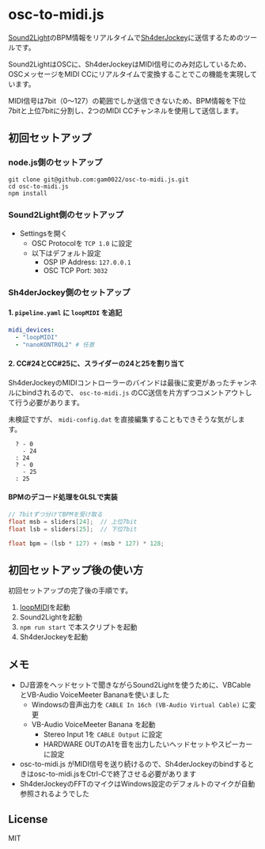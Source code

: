 # osc-to-midi.js

[Sound2Light](https://github.com/ETCLabs/Sound2Light)のBPM情報をリアルタイムで[Sh4derJockey](https://github.com/slerpyyy/sh4der-jockey)に送信するためのツールです。

Sound2LightはOSCに、Sh4derJockeyはMIDI信号にのみ対応しているため、OSCメッセージをMIDI CCにリアルタイムで変換することでこの機能を実現しています。

MIDI信号は7bit（0～127）の範囲でしか送信できないため、BPM情報を下位7bitと上位7bitに分割し、2つのMIDI CCチャンネルを使用して送信します。

## 初回セットアップ

### node.js側のセットアップ

```
git clone git@github.com:gam0022/osc-to-midi.js.git
cd osc-to-midi.js
npm install
```

### Sound2Light側のセットアップ

- Settingsを開く
    - OSC Protocolを `TCP 1.0` に設定
    - 以下はデフォルト設定
        - OSP IP Address: `127.0.0.1`
        - OSC TCP Port: `3032`

### Sh4derJockey側のセットアップ

#### 1. `pipeline.yaml` に `loopMIDI` を追記

```yaml
midi_devices:
  - "loopMIDI"
  - "nanoKONTROL2" # 任意
```

#### 2. CC#24とCC#25に、スライダーの24と25を割り当て

Sh4derJockeyのMIDIコントローラーのバインドは最後に変更があったチャンネルにbindされるので、 `osc-to-midi.js` のCC送信を片方ずつコメントアウトして行う必要があります。

未検証ですが、 `midi-config.dat` を直接編集することもできそうな気がします。

```
  ? - 0
    - 24
  : 24
  ? - 0
    - 25
  : 25
```

#### BPMのデコード処理をGLSLで実装

```glsl
// 7bitずつ分けてBPMを受け取る
float msb = sliders[24];  // 上位7bit
float lsb = sliders[25];  // 下位7bit

float bpm = (lsb * 127) + (msb * 127) * 128;
```

## 初回セットアップ後の使い方

初回セットアップの完了後の手順です。

1. [loopMIDI](https://www.tobias-erichsen.de/software/loopmidi.html)を起動
2. Sound2Lightを起動
3. `npm run start` で本スクリプトを起動
4. Sh4derJockeyを起動

## メモ

- DJ音源をヘッドセットで聞きながらSound2Lightを使うために、VBCableとVB-Audio VoiceMeeter Bananaを使いました
    - Windowsの音声出力を `CABLE In 16ch (VB-Audio Virtual Cable)` に変更
    - VB-Audio VoiceMeeter Banana を起動
        - Stereo Input 1を `CABLE Output` に設定
        - HARDWARE OUTのA1を音を出力したいヘッドセットやスピーカーに設定
- osc-to-midi.js がMIDI信号を送り続けるので、Sh4derJockeyのbindするときはosc-to-midi.jsをCtrl-Cで終了させる必要があります
- Sh4derJockeyのFFTのマイクはWindows設定のデフォルトのマイクが自動参照されるようでした

## License

MIT
